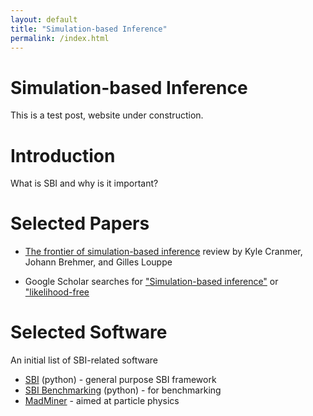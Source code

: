 ```yaml
---
layout: default
title: "Simulation-based Inference"
permalink: /index.html
---
```


# Simulation-based Inference


This is a test post, website under construction. 

# Introduction

What is SBI and why is it important?

# Selected Papers

 * [The frontier of simulation-based inference](https://doi.org/10.1073/pnas.1912789117) review by Kyle Cranmer, Johann Brehmer, and Gilles Louppe

 * Google Scholar searches for ["Simulation-based inference"](https://scholar.google.com/scholar?hl=en&as_sdt=0%2C33&q=%22simulation-based+inference%22+&btnG=) or ["likelihood-free](https://scholar.google.com/scholar?hl=en&as_sdt=0%2C33&q=%22likelihood-free%22+&btnG=) 

# Selected Software

An initial list of SBI-related software

 * [SBI](https://www.mackelab.org/sbi/) (python) - general purpose SBI framework
 * [SBI Benchmarking](https://www.mackelab.org/sbi/bm) (python) - for benchmarking
 * [MadMiner](https://madminer-tool.github.io/madminer-tutorial/tutorial/0_intro.html) - aimed at particle physics

